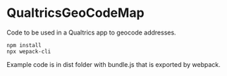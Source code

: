 # QualtricsGeoCodeMap
Code to be used in a Qualtrics app to geocode addresses.

```
npm install
npx wepack-cli
```

Example code is in dist folder with bundle.js that is exported by webpack.

